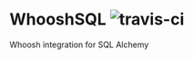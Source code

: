 # WhooshSQL ![travis-ci](https://travis-ci.org/STguerin/WhooshSQL.svg?branch=master)
Whoosh integration for SQL Alchemy

